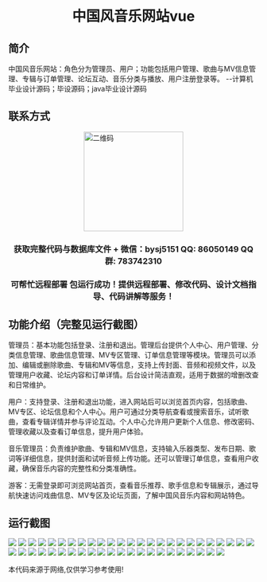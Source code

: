 <p><h1 align="center">中国风音乐网站vue</h1></p>

## 简介
中国风音乐网站：角色分为管理员、用户；功能包括用户管理、歌曲与MV信息管理、专辑与订单管理、论坛互动、音乐分类与播放、用户注册登录等。    --计算机毕业设计源码；毕设源码；java毕业设计源码


## 联系方式
<img src="https://bs-1329754181.cos.ap-shanghai.myqcloud.com/wx.jpg" alt="二维码" style="display: block; margin: 0 auto;" width="200px">
<p><h3 align="center">获取完整代码与数据库文件 + 微信：bysj5151 QQ: 86050149 QQ群: 783742310</h3></p>
<p><h3 align="center">可帮忙远程部署 包运行成功！提供远程部署、修改代码、设计文档指导、代码讲解等服务！</h3></p>

## 功能介绍（完整见运行截图）
管理员：基本功能包括登录、注册和退出。管理后台提供个人中心、用户管理、分类信息管理、歌曲信息管理、MV专区管理、订单信息管理等模块。管理员可以添加、编辑或删除歌曲、专辑和MV等信息，支持上传封面、音频和视频文件，以及管理用户收藏、论坛内容和订单详情。后台设计简洁直观，适用于数据的增删改查和日常维护。

用户：支持登录、注册和退出功能，进入网站后可以浏览首页内容，包括歌曲、MV专区、论坛信息和个人中心。用户可通过分类导航查看或搜索音乐，试听歌曲，查看专辑详情并参与评论互动。个人中心允许用户更新个人信息、修改密码、管理收藏以及查看订单信息，提升用户体验。

音乐管理员：负责维护歌曲、专辑和MV信息，支持输入乐器类型、发布日期、歌词等详细信息，提供封面和试听音频上传功能。还可以管理订单信息，查看用户收藏，确保音乐内容的完整性和分类准确性。

游客：无需登录即可浏览网站首页，查看音乐推荐、歌手信息和专辑展示，通过导航快速访问戏曲信息、MV专区及论坛页面，了解中国风音乐内容和网站特色。


## 运行截图
![](https://bs-1329754181.cos.ap-shanghai.myqcloud.com/ssm/ChineseStyleMusicWebsite/img/001.jpg)
![](https://bs-1329754181.cos.ap-shanghai.myqcloud.com/ssm/ChineseStyleMusicWebsite/img/002.jpg)
![](https://bs-1329754181.cos.ap-shanghai.myqcloud.com/ssm/ChineseStyleMusicWebsite/img/003.jpg)
![](https://bs-1329754181.cos.ap-shanghai.myqcloud.com/ssm/ChineseStyleMusicWebsite/img/004.jpg)
![](https://bs-1329754181.cos.ap-shanghai.myqcloud.com/ssm/ChineseStyleMusicWebsite/img/005.jpg)
![](https://bs-1329754181.cos.ap-shanghai.myqcloud.com/ssm/ChineseStyleMusicWebsite/img/006.jpg)
![](https://bs-1329754181.cos.ap-shanghai.myqcloud.com/ssm/ChineseStyleMusicWebsite/img/007.jpg)
![](https://bs-1329754181.cos.ap-shanghai.myqcloud.com/ssm/ChineseStyleMusicWebsite/img/008.jpg)
![](https://bs-1329754181.cos.ap-shanghai.myqcloud.com/ssm/ChineseStyleMusicWebsite/img/009.jpg)
![](https://bs-1329754181.cos.ap-shanghai.myqcloud.com/ssm/ChineseStyleMusicWebsite/img/010.jpg)
![](https://bs-1329754181.cos.ap-shanghai.myqcloud.com/ssm/ChineseStyleMusicWebsite/img/011.jpg)
![](https://bs-1329754181.cos.ap-shanghai.myqcloud.com/ssm/ChineseStyleMusicWebsite/img/012.jpg)
![](https://bs-1329754181.cos.ap-shanghai.myqcloud.com/ssm/ChineseStyleMusicWebsite/img/013.jpg)
![](https://bs-1329754181.cos.ap-shanghai.myqcloud.com/ssm/ChineseStyleMusicWebsite/img/014.jpg)
![](https://bs-1329754181.cos.ap-shanghai.myqcloud.com/ssm/ChineseStyleMusicWebsite/img/015.jpg)
![](https://bs-1329754181.cos.ap-shanghai.myqcloud.com/ssm/ChineseStyleMusicWebsite/img/016.jpg)
![](https://bs-1329754181.cos.ap-shanghai.myqcloud.com/ssm/ChineseStyleMusicWebsite/img/017.jpg)
![](https://bs-1329754181.cos.ap-shanghai.myqcloud.com/ssm/ChineseStyleMusicWebsite/img/018.jpg)
![](https://bs-1329754181.cos.ap-shanghai.myqcloud.com/ssm/ChineseStyleMusicWebsite/img/019.jpg)
![](https://bs-1329754181.cos.ap-shanghai.myqcloud.com/ssm/ChineseStyleMusicWebsite/img/020.jpg)
![](https://bs-1329754181.cos.ap-shanghai.myqcloud.com/ssm/ChineseStyleMusicWebsite/img/021.jpg)
![](https://bs-1329754181.cos.ap-shanghai.myqcloud.com/ssm/ChineseStyleMusicWebsite/img/022.jpg)
![](https://bs-1329754181.cos.ap-shanghai.myqcloud.com/ssm/ChineseStyleMusicWebsite/img/023.jpg)
![](https://bs-1329754181.cos.ap-shanghai.myqcloud.com/ssm/ChineseStyleMusicWebsite/img/024.jpg)
![](https://bs-1329754181.cos.ap-shanghai.myqcloud.com/ssm/ChineseStyleMusicWebsite/img/025.jpg)
![](https://bs-1329754181.cos.ap-shanghai.myqcloud.com/ssm/ChineseStyleMusicWebsite/img/026.jpg)
![](https://bs-1329754181.cos.ap-shanghai.myqcloud.com/ssm/ChineseStyleMusicWebsite/img/027.jpg)
![](https://bs-1329754181.cos.ap-shanghai.myqcloud.com/ssm/ChineseStyleMusicWebsite/img/028.jpg)
![](https://bs-1329754181.cos.ap-shanghai.myqcloud.com/ssm/ChineseStyleMusicWebsite/img/029.jpg)
![](https://bs-1329754181.cos.ap-shanghai.myqcloud.com/ssm/ChineseStyleMusicWebsite/img/030.jpg)
![](https://bs-1329754181.cos.ap-shanghai.myqcloud.com/ssm/ChineseStyleMusicWebsite/img/031.jpg)
![](https://bs-1329754181.cos.ap-shanghai.myqcloud.com/ssm/ChineseStyleMusicWebsite/img/032.jpg)
![](https://bs-1329754181.cos.ap-shanghai.myqcloud.com/ssm/ChineseStyleMusicWebsite/img/033.jpg)
![](https://bs-1329754181.cos.ap-shanghai.myqcloud.com/ssm/ChineseStyleMusicWebsite/img/034.jpg)
![](https://bs-1329754181.cos.ap-shanghai.myqcloud.com/ssm/ChineseStyleMusicWebsite/img/035.jpg)
![](https://bs-1329754181.cos.ap-shanghai.myqcloud.com/ssm/ChineseStyleMusicWebsite/img/036.jpg)
![](https://bs-1329754181.cos.ap-shanghai.myqcloud.com/ssm/ChineseStyleMusicWebsite/img/037.jpg)
![](https://bs-1329754181.cos.ap-shanghai.myqcloud.com/ssm/ChineseStyleMusicWebsite/img/038.jpg)
![](https://bs-1329754181.cos.ap-shanghai.myqcloud.com/ssm/ChineseStyleMusicWebsite/img/039.jpg)
![](https://bs-1329754181.cos.ap-shanghai.myqcloud.com/ssm/ChineseStyleMusicWebsite/img/040.jpg)
![](https://bs-1329754181.cos.ap-shanghai.myqcloud.com/ssm/ChineseStyleMusicWebsite/img/041.jpg)
![](https://bs-1329754181.cos.ap-shanghai.myqcloud.com/ssm/ChineseStyleMusicWebsite/img/042.jpg)
![](https://bs-1329754181.cos.ap-shanghai.myqcloud.com/ssm/ChineseStyleMusicWebsite/img/043.jpg)
![](https://bs-1329754181.cos.ap-shanghai.myqcloud.com/ssm/ChineseStyleMusicWebsite/img/044.jpg)
![](https://bs-1329754181.cos.ap-shanghai.myqcloud.com/ssm/ChineseStyleMusicWebsite/img/045.jpg)
![](https://bs-1329754181.cos.ap-shanghai.myqcloud.com/ssm/ChineseStyleMusicWebsite/img/046.jpg)
![](https://bs-1329754181.cos.ap-shanghai.myqcloud.com/ssm/ChineseStyleMusicWebsite/img/047.jpg)

<p>本代码来源于网络,仅供学习参考使用!</p>
